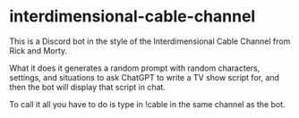 # interdimensional-cable-channel

This is a Discord bot in the style of the Interdimensional Cable Channel from Rick and Morty.

What it does it generates a random prompt with random characters, settings, and situations to ask ChatGPT to write a TV show script for,
and then the bot will display that script in chat.

To call it all you have to do is type in !cable in the same channel as the bot.
